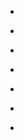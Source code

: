 
- [](/2013/02/304398237249454080/)

- [](/2013/02/304396302471528448/)

- [](/2013/02/304394095151939585/)

- [](/2013/02/304393297340809216/)

- [](/2013/02/304387129067323393/)

- [](/2013/02/304379543827935232/)

- [](/2013/02/304364959863828480/)
